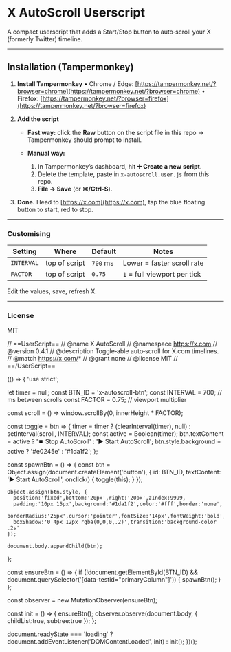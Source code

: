# X AutoScroll Userscript

A compact userscript that adds a Start/Stop button to auto‑scroll your X (formerly Twitter) timeline.

---

## Installation (Tampermonkey)

1. **Install Tampermonkey**
   • Chrome / Edge: [https://tampermonkey.net/?browser=chrome](https://tampermonkey.net/?browser=chrome)
   • Firefox: [https://tampermonkey.net/?browser=firefox](https://tampermonkey.net/?browser=firefox)

2. **Add the script**

   * **Fast way:** click the **Raw** button on the script file in this repo → Tampermonkey should prompt to install.
   * **Manual way:**

     1. In Tampermonkey’s dashboard, hit **➕ Create a new script**.
     2. Delete the template, paste in `x-autoscroll.user.js` from this repo.
     3. **File → Save** (or **⌘/Ctrl‑S**).

3. **Done.** Head to [https://x.com](https://x.com), tap the blue floating button to start, red to stop.

---

### Customising

| Setting    | Where         | Default  | Notes                        |
| ---------- | ------------- | -------- | ---------------------------- |
| `INTERVAL` | top of script | `700` ms | Lower = faster scroll rate   |
| `FACTOR`   | top of script | `0.75`   | `1` = full viewport per tick |

Edit the values, save, refresh X.

---

### License

MIT


// ==UserScript==
// @name         X AutoScroll
// @namespace    https://x.com
// @version      0.4.1
// @description  Toggle‑able auto‑scroll for X.com timelines.
// @match        https://x.com/*
// @grant        none
// @license      MIT
// ==/UserScript==

(() => {
  'use strict';

  let timer = null;
  const BTN_ID = 'x-autoscroll-btn';
  const INTERVAL = 700;          // ms between scrolls
  const FACTOR   = 0.75;         // viewport multiplier

  const scroll = () => window.scrollBy(0, innerHeight * FACTOR);

  const toggle = btn => {
    timer = timer ? (clearInterval(timer), null) : setInterval(scroll, INTERVAL);
    const active = Boolean(timer);
    btn.textContent     = active ? '⏹️ Stop AutoScroll' : '▶️ Start AutoScroll';
    btn.style.background = active ? '#e0245e'          : '#1da1f2';
  };

  const spawnBtn = () => {
    const btn = Object.assign(document.createElement('button'), {
      id: BTN_ID,
      textContent: '▶️ Start AutoScroll',
      onclick() { toggle(this); }
    });

    Object.assign(btn.style, {
      position:'fixed',bottom:'20px',right:'20px',zIndex:9999,
      padding:'10px 15px',background:'#1da1f2',color:'#fff',border:'none',
      borderRadius:'25px',cursor:'pointer',fontSize:'14px',fontWeight:'bold',
      boxShadow:'0 4px 12px rgba(0,0,0,.2)',transition:'background-color .2s'
    });

    document.body.appendChild(btn);
  };

  const ensureBtn = () => {
    if (!document.getElementById(BTN_ID) && document.querySelector('[data-testid="primaryColumn"]')) {
      spawnBtn();
    }
  };

  const observer = new MutationObserver(ensureBtn);

  const init = () => {
    ensureBtn();
    observer.observe(document.body, { childList:true, subtree:true });
  };

  document.readyState === 'loading' ?
    document.addEventListener('DOMContentLoaded', init) :
    init();
})();
